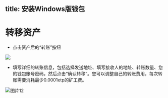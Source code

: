 title: 安装Windows版钱包
---

# 转移资产
- 点击资产后的“转账”按钮

![](https://imgur.com/XELU77b)

- 填写详细的转账信息，包括选择发送地址、填写接收人的地址、转账数量、您的钱包账号密码，然后点击“确认转移”。您可以调整自己的转账费用，每次转账需要消耗最少0.0001etp的矿工费。

![图片12](https://i.imgur.com/lQhQqxn.png)


